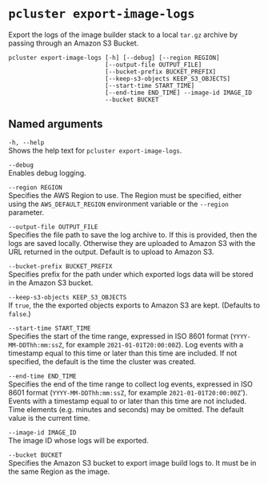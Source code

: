 # `pcluster export-image-logs`<a name="pcluster.export-image-logs-v3"></a>

Export the logs of the image builder stack to a local `tar.gz` archive by passing through an Amazon S3 Bucket\.

```
pcluster export-image-logs [-h] [--debug] [--region REGION]
                           [--output-file OUTPUT_FILE]
                           [--bucket-prefix BUCKET_PREFIX]
                           [--keep-s3-objects KEEP_S3_OBJECTS]
                           [--start-time START_TIME]
                           [--end-time END_TIME] --image-id IMAGE_ID
                           --bucket BUCKET
```

## Named arguments<a name="pcluster-v3.export-image-logs.namedargs"></a>

`-h, --help`  
Shows the help text for `pcluster export-image-logs`\.

`--debug`  
Enables debug logging\.

`--region REGION`  
Specifies the AWS Region to use\. The Region must be specified, either using the `AWS_DEFAULT_REGION` environment variable or the `--region` parameter\.

`--output-file OUTPUT_FILE`  
Specifies the file path to save the log archive to\. If this is provided, then the logs are saved locally\. Otherwise they are uploaded to Amazon S3 with the URL returned in the output\. Default is to upload to Amazon S3\.

`--bucket-prefix BUCKET_PREFIX`  
Specifies prefix for the path under which exported logs data will be stored in the Amazon S3 bucket\.

`--keep-s3-objects KEEP_S3_OBJECTS`  
If `true`, the the exported objects exports to Amazon S3 are kept\. \(Defaults to `false`\.\)

`--start-time START_TIME`  
Specifies the start of the time range, expressed in ISO 8601 format \(`YYYY-MM-DDThh:mm:ssZ`, for example `2021-01-01T20:00:00Z`\)\. Log events with a timestamp equal to this time or later than this time are included\. If not specified, the default is the time the cluster was created\.

`--end-time END_TIME`  
Specifies the end of the time range to collect log events, expressed in ISO 8601 format \(`YYYY-MM-DDThh:mm:ssZ`, for example `2021-01-01T20:00:00Z`'\)\. Events with a timestamp equal to or later than this time are not included\. Time elements \(e\.g\. minutes and seconds\) may be omitted\. The default value is the current time\.

`--image-id IMAGE_ID`  
The image ID whose logs will be exported\.

`--bucket BUCKET`  
Specifies the Amazon S3 bucket to export image build logs to\. It must be in the same Region as the image\.